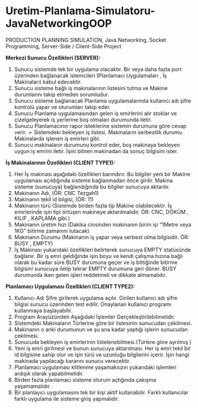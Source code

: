 # Uretim-Planlama-Simulatoru-JavaNetworkingOOP
PRODUCTION PLANNING SIMULATION, Java Networking, Socket Programming, Server-Side / Client-Side Project


<b>Merkezi Sunucu Özellikleri (SERVER):</b>
1. Sunucu sistemde tek bir uygulama olacaktır. Bir veya daha fazla port üzerinden bağlanacak istemcileri
(Planlamacı Uygulamaları , İş Makinaları) kabul edecektir.
2. Sunucu sisteme bağlı iş makinalarının listesini tutma ve Makine durumlarını takip etmeden sorumludur.
3. Sunucu sisteme bağlanacak Planlama uygulamalarında kullanıcı adı şifre kontrolü yapar ve oturumları takip
eder.
4. Sunucu Planlama uygulamasından gelen iş emirlerini alır stoklar ve çizelgeleyerek iş yerlerine boş olmaları
durumunda iletir.
5. Sunucu Planlamacının rapor isteklerine sistemin durumuna göre cevap verir.
➢ Sistemdeki bekleyen iş listesi. Makinaların serbestlik durumu. Makinalarda işlenen iş emirleri gibi.
6. Sunucu makinaların durumunu kontrol eder, boş makinaya bekleyen uygun iş emrini iletir. İşini bitiren
makinadan da sonuç bilgisini ister.

<b>İş Makinalarının Özellikleri (CLIENT TYPE1):</b>
1. Her İş makinası aşağıdaki özellikleri barındırır. Bu bilgiler yeni bir Makine uygulaması açıldığında sisteme
bağlanmadan önce girilir. Makina sisteme (sunucuya) bağlandığında bu bilgiler sunucuya aktarılır.
1. Makinanın Adı, (ÖR: CNC Tezgah1)
2. Makinanın tekil id bilgisi, (ÖR: 11)
3. Makinanın türü (Sistemde birden fazla tip Makine olabilecektir. İş emirlerinde işin tipi örtüşen makineye
aktarılmalıdır. ÖR: CNC, DÖKÜM , KILIF , KAPLAMA gibi.)
4. Makinanın üretim hızı (Dakika cinsinden makinanın birim işi “1Metre veya 1KG” bitirme zamanını tutacak)
5. Makinanın Durumu (Makinanın iş yapar veya serbest olma bilgisidir. ÖR: BUSY , EMPTY)
2. İş Makinası yukarıdaki özellikleri belirterek sunucuya EMPTY statüsünde bağlanır. Bir iş emri geldiğinde işin
boyu ve kendi çalışma hızına bağlı olarak bu kadar süre BUSY durumuna geçer ve iş bittiğinde bitirme bilgisini sunucuya iletip tekrar EMPTY durumuna geri döner. BUSY durumunda iken gelen işleri reddetmeli ve dikkate
almamalıdır.

<b>Planlamacı Uygulaması Özellikleri (CLIENT TYPE2):</b>
1. Kullanıcı Adı Şifre girilerek uygulama açılır. Girilen kullanıcı adı şifre bilgisi sunucu üzerinden test edilir.
Onaylanan kullanıcı programı kullanmaya başlayabilir.
2. Program Arayüzünden Aşağıdaki İşlemler Gerçekleştirilebilmelidir.
1. Sistemdeki Makinaların Türlerine göre bir listesinin sunucudan çekilmesi.
2. Makinanın o anki durumunun ve şu ana kadar yaptığı işlerin sunucudan çekilmesi.
3. Sunucuda bekleyen iş emirlerinin listelenebilmesi.(Türlere göre ayrılmış )
4. Yeni iş emri girilmesi ve bunun sunucuya aktarılması. Her iş emri tekil bir id bilgisine sahip olur ve işin türü
ve uzunluğu bilgilerini içerir. İşin hangi makinada yapılacağı kararını sunucu verecektir.
5. Planlamacı uygulaması klitlenme yaşamaksızın yukarıdaki işlemleri ardışık olarak yapabilmelidir.
6. Birden fazla planlamacı sisteme oturum açtığında çakışma yaşamamalıdır.
7. Bir planlayıcı uygulamasını tek bir kişi aktif kullanabilir. Farklı kullanıcılar farklı uygulama ile sisteme giriş
yapmalıdır.
